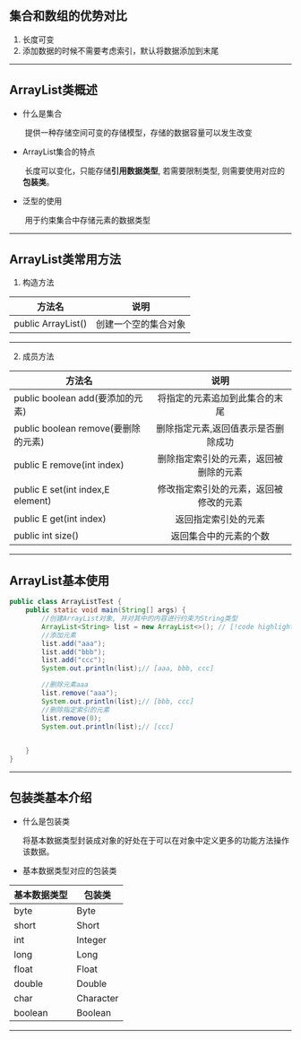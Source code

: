 ## 集合和数组的优势对比

1. 长度可变
2. 添加数据的时候不需要考虑索引，默认将数据添加到末尾

---

## ArrayList类概述

- 什么是集合

  ​	提供一种存储空间可变的存储模型，存储的数据容量可以发生改变

- ArrayList集合的特点

  ​	长度可以变化，只能存储**引用数据类型**, 若需要限制类型, 则需要使用对应的**包装类**。

- 泛型的使用

  ​	用于约束集合中存储元素的数据类型

---

## ArrayList类常用方法

1. 构造方法

| 方法名             |         说明         |
| ------------------ | :------------------: |
| public ArrayList() | 创建一个空的集合对象 |

---

2. 成员方法

| 方法名                                |                  说明                  |
| ------------------------------------- | :------------------------------------: |
| public boolean add(要添加的元素)      |     将指定的元素追加到此集合的末尾     |
| public boolean remove(要删除的元素)   |  删除指定元素,返回值表示是否删除成功   |
| public E  remove(int   index)         | 删除指定索引处的元素，返回被删除的元素 |
| public E   set(int index,E   element) | 修改指定索引处的元素，返回被修改的元素 |
| public E   get(int   index)           |          返回指定索引处的元素          |
| public int   size()                   |         返回集合中的元素的个数         |

---

## ArrayList基本使用

```java
public class ArrayListTest {
    public static void main(String[] args) {
        //创建ArrayList对象, 并对其中的内容进行约束为String类型
        ArrayList<String> list = new ArrayList<>(); // [!code highlight]
        //添加元素
        list.add("aaa");
        list.add("bbb");
        list.add("ccc");
        System.out.println(list);// [aaa, bbb, ccc]

        //删除元素aaa
        list.remove("aaa");
        System.out.println(list);// [bbb, ccc]
        //删除指定索引的元素
        list.remove(0);
        System.out.println(list);// [ccc]

        
    }
}
```

---

## 包装类基本介绍

- 什么是包装类

  ​	将基本数据类型封装成对象的好处在于可以在对象中定义更多的功能方法操作该数据。

- 基本数据类型对应的包装类

| 基本数据类型 | 包装类    |
| ------------ | --------- |
| byte         | Byte      |
| short        | Short     |
| int          | Integer   |
| long         | Long      |
| float        | Float     |
| double       | Double    |
| char         | Character |
| boolean      | Boolean   |

---
